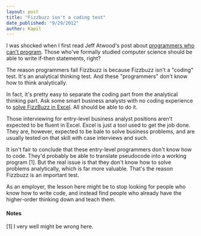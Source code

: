 ```yaml
---
layout: post
title: "Fizzbuzz isn't a coding test"
date_published: "9/29/2012" 
author: Kapil
---
```


I was shocked when I first read Jeff Atwood's post about [programmers who can't program](http://www.codinghorror.com/blog/2007/02/why-cant-programmers-program.html). Those who've formally studied computer science should be able to write if-then statements, right?

The reason programmers fail Fizzbuzz is because Fizzbuzz isn't a "coding" test. It's an analytical thinking test. And these "programmers" don't know how to think analytically.

In fact, it's pretty easy to separate the coding part from the analytical thinking part. Ask some smart business analysts with no coding experience to [solve FizzBuzz in Excel](https://docs.google.com/spreadsheet/ccc?key=0AhFDbIGnRB-LdE94YmhaLU43T1lCRW1IWmhEV1ZJblE). All should be able to do it. 

Those interviewing for entry-level business analyst positions aren't expected to be fluent in Excel. Excel is just a tool used to get the job done. They are, however, expected to be bale to solve business problems, and are usually tested on that skill with case interviews and such.

It isn't fair to conclude that these entry-level programmers don't know how to code. They'd probably be able to translate pseudocode into a working program \[1\]. But the real issue is that they don't know how to solve problems analytically, which is far more valuable. That's the reason Fizzbuzz is an important test.

As an employer, the lesson here might be to stop looking for people who know how to write code, and instead find people who already have the higher-order thinking down and teach them.

#### Notes

\[1\] I very well might be wrong here.
